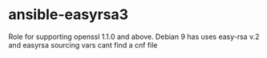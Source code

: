 # ansible-easyrsa3
Role for supporting openssl 1.1.0 and above. Debian 9 has uses easy-rsa v.2 and easyrsa sourcing vars cant find a cnf file

